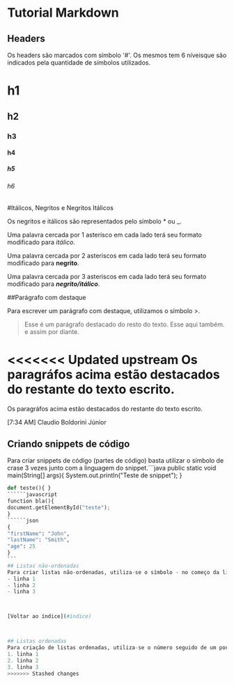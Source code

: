 # Tutorial Markdown

## Headers

Os headers são marcados com símbolo '#'. Os mesmos tem 6 níveisque são indicados pela quantidade de símbolos utilizados.

# h1

## h2

### h3

#### h4


##### h5

###### h6

#Itálicos, Negritos e Negritos Itálicos

Os negritos e itálicos são representados pelo símbolo * ou _.

Uma palavra cercada por 1 asterisco em cada lado terá seu formato modificado para *itálico*.

Uma palavra cercada por 2 asteriscos em cada lado terá seu formato modificado para **negrito**.

Uma palavra cercada por 3 asteriscos em cada lado terá seu formato modificado para ***negrito/itálico***.

##Parágrafo com destaque

Para escrever um parágrafo com destaque, utilizamos o símbolo >.

>Esse é um parágrafo destacado do resto do texto. Esse aqui também. e assim por diante.

<<<<<<< Updated upstream
Os paragráfos acima estão destacados do restante do texto escrito.
=======
Os paragráfos acima estão destacados do restante do texto escrito.

[7:34 AM] Claudio Boldorini Júnior
## Criando snippets de código
Para criar snippets de código (partes de código) basta utilizar o símbolo de crase 3 vezes junto com a linguagem do snippet.```java
public static void main(String[] args){
System.out.println("Teste de snippet");
}
``````python
def teste(){ }
``````javascript
function bla(){
document.getElementById("teste");
}
``````json
{
"firstName": "John",
"lastName": "Smith",
"age": 25
}
```
## Listas não-ordenadas
Para criar listas não-ordenadas, utiliza-se o símbolo - no começo da linha.
- linha 1
- linha 2
- linha 3



[Voltar ao índice](#índice)



## Listas ordenadas
Para criação de listas ordenadas, utiliza-se o número seguido de um ponto no começo da linha.
1. linha 1
2. linha 2
3. linha 3
>>>>>>> Stashed changes
